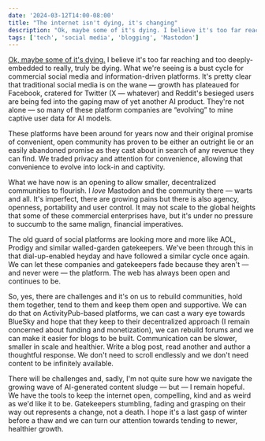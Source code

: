 ```yaml
---
date: '2024-03-12T14:00-08:00'
title: "The internet isn't dying, it's changing"
description: "Ok, maybe some of it's dying. I believe it's too far reaching and too deeply-embedded to really, truly be dying. What we're seeing is a bust cycle for commercial social media and information-driven platforms. It's pretty clear that traditional social media is on the wane — growth has plateaued for Facebook, cratered for Twitter (X — whatever) and Reddit's besieged users are being fed into the gaping maw of yet another AI product. They're not alone — so many of these platform companies are “evolving” to mine captive user data for AI models."
tags: ['tech', 'social media', 'blogging', 'Mastodon']
---
```

[Ok, maybe some of it's dying.](https://www.wheresyoured.at/are-we-watching-the-internet-die/) I believe it's too far reaching and too deeply-embedded to really, truly be dying. What we're seeing is a bust cycle for commercial social media and information-driven platforms. It's pretty clear that traditional social media is on the wane — growth has plateaued for Facebook, cratered for Twitter (X — whatever) and Reddit's besieged users are being fed into the gaping maw of yet another AI product. They're not alone — so many of these platform companies are “evolving” to mine captive user data for AI models.<!-- excerpt -->

These platforms have been around for years now and their original promise of convenient, open community has proven to be either an outright lie or an easily abandoned promise as they cast about in search of any revenue they can find. We traded privacy and attention for convenience, allowing that convenience to evolve into lock-in and captivity.

What we have now is an opening to allow smaller, decentralized communities to flourish. I *love* Mastodon and the community there — warts and all. It's imperfect, there are growing pains but there is also agency, openness, portability and user control. It may not scale to the global heights that some of these commercial enterprises have, but it's under no pressure to succumb to the same malign, financial imperatives.

The old guard of social platforms are looking more and more like AOL, Prodigy and similar walled-garden gatekeepers. We've been through this in that dial-up-enabled heyday and have followed a similar cycle once again. We can let these companies and gatekeepers fade because they aren't — and never were — the platform. The web has always been open and continues to be.

So, yes, there are challenges and it's on us to rebuild communities, hold them together, tend to them and keep them open and supportive. We can do that on ActivityPub-based platforms, we can cast a wary eye towards BlueSky and hope that they keep to their decentralized approach (I remain concerned about funding and monetization), we can rebuild forums and we can make it easier for blogs to be built. Communication can be slower, smaller in scale and healthier. Write a blog post, read another and author a thoughtful response. We don't need to scroll endlessly and we don't need content to be infinitely available.

There will be challenges and, sadly, I'm not quite sure how we navigate the growing wave of AI-generated content sludge — but — I remain hopeful. We have the tools to keep the internet open, compelling, kind and as weird as we'd like it to be. Gatekeepers stumbling, fading and grasping on their way out represents a change, not a death. I hope it's a last gasp of winter before a thaw and we can turn our attention towards tending to newer, healthier growth.